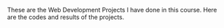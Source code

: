 These are the Web Development Projects I have done in this course. Here are the codes and results of the projects.
